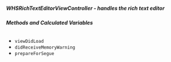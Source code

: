 ##### **WHSRichTextEditorViewController** - handles the rich text editor

###### **Methods and Calculated Variables**
- `viewDidLoad`
- `didReceiveMemoryWarning`
- `prepareForSegue`
